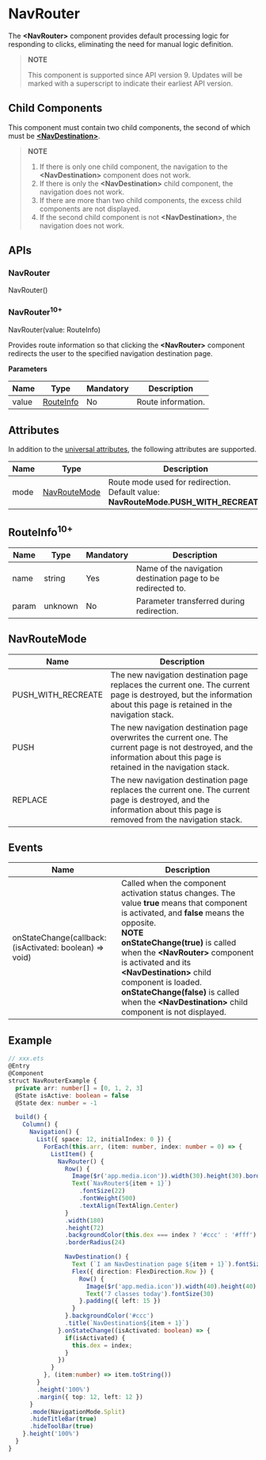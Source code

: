 # NavRouter

The **\<NavRouter>** component provides default processing logic for responding to clicks, eliminating the need for manual logic definition.

> **NOTE**
>
> This component is supported since API version 9. Updates will be marked with a superscript to indicate their earliest API version.

## Child Components

This component must contain two child components, the second of which must be **[\<NavDestination>](ts-basic-components-navdestination.md)**.

> **NOTE**
>
>  
> 1. If there is only one child component, the navigation to the **\<NavDestination>** component does not work.
> 2. If there is only the **\<NavDestination>** child component, the navigation does not work.
> 3. If there are more than two child components, the excess child components are not displayed.
> 4. If the second child component is not **\<NavDestination>**, the navigation does not work.

## APIs

### NavRouter

NavRouter()

### NavRouter<sup>10+</sup>

NavRouter(value: RouteInfo)

Provides route information so that clicking the **\<NavRouter>** component redirects the user to the specified navigation destination page.


**Parameters**

| Name    | Type                               | Mandatory  | Description         |
| ------- | ----------------------------------- | ---- | ------------- |
| value   | [RouteInfo](#routeinfo10) | No   | Route information.|

## Attributes

In addition to the [universal attributes](ts-universal-attributes-size.md), the following attributes are supported.

| Name                           | Type                                    | Description                                      |
| ----------------------------- | ---------------------------------------- | ---------------------------------------- |
| mode                  | [NavRouteMode](#navroutemode)                                  | Route mode used for redirection.<br>Default value: **NavRouteMode.PUSH_WITH_RECREATE**|

## RouteInfo<sup>10+</sup>

| Name                | Type                                                    | Mandatory| Description                                                        |
| -------------------- | ------------------------------------------------------------ | ---- | ------------------------------------------------------------ |
| name             | string            | Yes  | Name of the navigation destination page to be redirected to.|
| param             | unknown            | No  | Parameter transferred during redirection.|

## NavRouteMode

| Name   | Description              |
| ----- | ---------------- |
| PUSH_WITH_RECREATE | The new navigation destination page replaces the current one. The current page is destroyed, but the information about this page is retained in the navigation stack.|
| PUSH   | The new navigation destination page overwrites the current one. The current page is not destroyed, and the information about this page is retained in the navigation stack.|
| REPLACE   | The new navigation destination page replaces the current one. The current page is destroyed, and the information about this page is removed from the navigation stack.|

## Events

| Name                                                   | Description                                                    |
| ------------------------------------------------------- | ------------------------------------------------------------ |
| onStateChange(callback: (isActivated: boolean) => void) | Called when the component activation status changes. The value **true** means that component is activated, and **false** means the opposite.<br>**NOTE**<br>**onStateChange(true)** is called when the **\<NavRouter>** component is activated and its **\<NavDestination>** child component is loaded. **onStateChange(false)** is called when the **\<NavDestination>** child component is not displayed.|

## Example

```ts
// xxx.ets
@Entry
@Component
struct NavRouterExample {
  private arr: number[] = [0, 1, 2, 3]
  @State isActive: boolean = false
  @State dex: number = -1

  build() {
    Column() {
      Navigation() {
        List({ space: 12, initialIndex: 0 }) {
          ForEach(this.arr, (item: number, index: number = 0) => {
            ListItem() {
              NavRouter() {
                Row() {
                  Image($r('app.media.icon')).width(30).height(30).borderRadius(30).margin({ left: 3, right: 10 })
                  Text(`NavRouter${item + 1}`)
                    .fontSize(22)
                    .fontWeight(500)
                    .textAlign(TextAlign.Center)
                }
                .width(180)
                .height(72)
                .backgroundColor(this.dex === index ? '#ccc' : '#fff')
                .borderRadius(24)

                NavDestination() {
                  Text (`I am NavDestination page ${item + 1}`).fontSize (50)
                  Flex({ direction: FlexDirection.Row }) {
                    Row() {
                      Image($r('app.media.icon')).width(40).height(40).borderRadius(40).margin({ right: 15 })
                      Text('7 classes today').fontSize(30)
                    }.padding({ left: 15 })
                  }
                }.backgroundColor('#ccc')
                .title(`NavDestination${item + 1}`)
              }.onStateChange((isActivated: boolean) => {
                if(isActivated) {
                  this.dex = index;
                }
              })
            }
          }, (item:number) => item.toString())
        }
        .height('100%')
        .margin({ top: 12, left: 12 })
      }
      .mode(NavigationMode.Split)
      .hideTitleBar(true)
      .hideToolBar(true)
    }.height('100%')
  }
}
```
